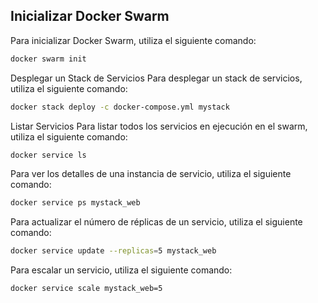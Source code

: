 ## Inicializar Docker Swarm

Para inicializar Docker Swarm, utiliza el siguiente comando:

```bash
docker swarm init
```
Desplegar un Stack de Servicios
Para desplegar un stack de servicios, utiliza el siguiente comando:

```bash
docker stack deploy -c docker-compose.yml mystack
```
Listar Servicios
Para listar todos los servicios en ejecución en el swarm, utiliza el siguiente comando:

```bash
docker service ls
```

Para ver los detalles de una instancia de servicio, utiliza el siguiente comando:

```bash
docker service ps mystack_web
```

Para actualizar el número de réplicas de un servicio, utiliza el siguiente comando:

```bash
docker service update --replicas=5 mystack_web
```

Para escalar un servicio, utiliza el siguiente comando:

```bash
docker service scale mystack_web=5
```